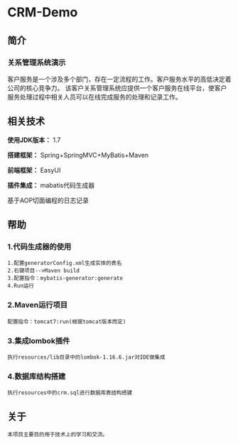 # CRM-Demo

## 简介

### 关系管理系统演示

客户服务是一个涉及多个部门，存在一定流程的工作。客户服务水平的高低决定着公司的核心竞争力。
该客户关系管理系统应提供一个客户服务在线平台，使客户服务处理过程中相关人员可以在线完成服务的处理和记录工作。

## 相关技术

**使用JDK版本：** 1.7

**搭建框架：** Spring+SpringMVC+MyBatis+Maven

**前端框架：** EasyUI

**插件集成：** mabatis代码生成器

基于AOP切面编程的日志记录

## 帮助

### 1.代码生成器的使用
```
1.配置generatorConfig.xml生成实体的表名
2.右键项目-->Maven build
3.配置指令：mybatis-generator:generate
4.Run运行
```

### 2.Maven运行项目
```
配置指令：tomcat7:run(根据tomcat版本而定)
```

### 3.集成lombok插件
```
执行resources/lib目录中的lombok-1.16.6.jar对IDE做集成
```

### 4.数据库结构搭建
```
执行resources中的crm.sql进行数据库表结构搭建
```

## 关于
```
本项目主要目的用于技术上的学习和交流。
```